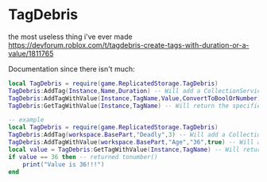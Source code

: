 # TagDebris
the most useless thing i've ever made
https://devforum.roblox.com/t/tagdebris-create-tags-with-duration-or-a-value/1811765

Documentation since there isn't much:

```lua
local TagDebris = require(game.ReplicatedStorage.TagDebris)
TagDebris:AddTag(Instance,Name,Duration) -- Will add a CollectionService tag for the duration specified, then it will be removed.
TagDebris:AddTagWithValue(Instance,TagName,Value,ConvertToBoolOrNumber) -- Will add a tag with a value, you can get values from this tag now.
TagDebris:GetTagWithValue(Instance,TagName) -- Will return the specified value that you set.
```

```lua
-- example
local TagDebris = require(game.ReplicatedStorage.TagDebris)
TagDebris:AddTag(workspace.BasePart,"Deadly",3) -- Will add a CollectionService tag for the duration specified, then it will be removed, returns nil.
TagDebris:AddTagWithValue(workspace.BasePart,"Age","36",true) -- Will add a tag with a value, you can get values from this tag now.
local value = TagDebris:GetTagWithValue(Instance,TagName) -- Will return the specified value that you set.
if value == 36 then -- returned tonumber()
    print("Value is 36!!!")
end
```
